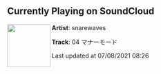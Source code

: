 ## Currently Playing on SoundCloud

[<img align="left" width="100" src="https://i1.sndcdn.com/artworks-IVgRlIf8safrLz5z-LbcSZA-t500x500.jpg">](https://soundcloud.com/snarewaves/04a)

**Artist**: snarewaves 

**Track**: 04 マナーモード

Last updated at 07/08/2021 08:26

